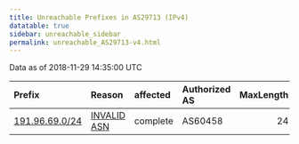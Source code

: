 ```yaml
---
title: Unreachable Prefixes in AS29713 (IPv4)
datatable: true
sidebar: unreachable_sidebar
permalink: unreachable_AS29713-v4.html
---
```


Data as of 2018-11-29 14:35:00 UTC


<div class="datatable-begin"></div>

| Prefix                                                 | Reason                                                                                                | affected   | Authorized AS   |   MaxLength | Anchor                                         |   unreachable /24s |
|:-------------------------------------------------------|:------------------------------------------------------------------------------------------------------|:-----------|:----------------|------------:|:-----------------------------------------------|-------------------:|
| [191.96.69.0/24](https://stat.ripe.net/191.96.69.0/24) | [INVALID ASN](https://rpki-validator.ripe.net/announcement-preview?asn=AS29713&prefix=191.96.69.0/24) | complete   | AS60458         |          24 | [LACNIC](unreachable_LACNIC_RPKI_Root-v4.html) |                  1 |

<div class="datatable-end"></div>